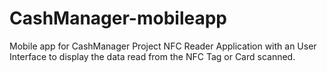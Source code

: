 # CashManager-mobileapp
Mobile app for CashManager Project
NFC Reader Application with an User Interface to display the data read from the NFC Tag or Card scanned.
